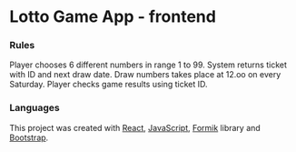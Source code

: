 # Lotto Game App - frontend

### Rules
Player chooses 6 different numbers in range 1 to 99. System returns ticket with ID and next draw date.
Draw numbers takes place at 12.oo on every Saturday.
Player checks game results using ticket ID.
[]()
### Languages
This project was created with [React](https://react.dev/boo), [JavaScript](https://www.javascript.com/), [Formik](https://formik.org/) library and [Bootstrap](https://getbootstrap.com/).